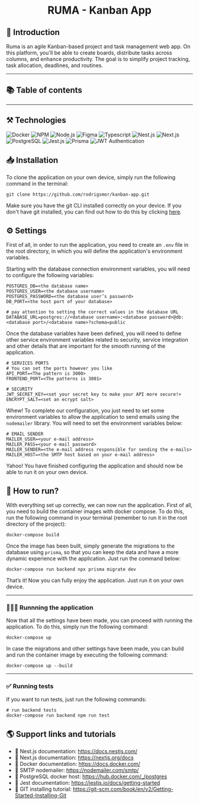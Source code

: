 <h1 align="center">RUMA - Kanban App</h1>

## 📒 Introduction

Ruma is an agile Kanban-based project and task management web app. On this platform, you'll be able to create boards, distribute tasks across columns, and enhance productivity. The goal is to simplify project tracking, task allocation, deadlines, and routines.

---

## 📚 Table of contents


---

## ⚒️ Technologies

<div>
  <img src="https://img.shields.io/badge/docker-%230db7ed.svg?style=for-the-badge&logo=docker&logoColor=white" alt="Docker"/>
  <img src="https://img.shields.io/badge/NPM-%23CB3837.svg?style=for-the-badge&logo=npm&logoColor=white" alt="NPM" />
  <img src="https://img.shields.io/badge/node.js-6DA55F?style=for-the-badge&logo=node.js&logoColor=white" alt="Node.js" />
  <img src="https://img.shields.io/badge/figma-%23F24E1E.svg?style=for-the-badge&logo=figma&logoColor=white" alt="Figma" />
  <img src="https://img.shields.io/badge/typescript-%23007ACC.svg?style=for-the-badge&logo=typescript&logoColor=white" alt="Typescript" />
  <img src="https://img.shields.io/badge/nestjs-%23E0234E.svg?style=for-the-badge&logo=nestjs&logoColor=white" alt="Nest.js" />
  <img src="https://img.shields.io/badge/Next-black?style=for-the-badge&logo=next.js&logoColor=white" alt="Next.js" />
  <img src="https://img.shields.io/badge/postgres-%23316192.svg?style=for-the-badge&logo=postgresql&logoColor=white" alt="PostgreSQL" />
  <img src="https://img.shields.io/badge/-jest-%23C21325?style=for-the-badge&logo=jest&logoColor=white" alt="Jest.js" />
  <img src="https://img.shields.io/badge/Prisma-3982CE?style=for-the-badge&logo=Prisma&logoColor=white" alt="Prisma" />
  <img src="https://img.shields.io/badge/JWT-black?style=for-the-badge&logo=JSON%20web%20tokens" alt="JWT Authentication" />
</div>

## 📥 Installation

To clone the application on your own device, simply run the following command in the terminal:

````
git clone https://github.com/rodrigsmor/kanban-app.git
`````

Make sure you have the git CLI installed correctly on your device. If you don't have git installed, you can find out how to do this by clicking [here](#🌎-support-links-and-tutorials).

## ⚙️ Settings

First of all, in order to run the application, you need to create an `.env` file in the root directory, in which you will define the application's environment variables.

Starting with the database connection environment variables, you will need to configure the following variables:

```
POSTGRES_DB=<the database name>
POSTGRES_USER=<the database username>
POSTGRES_PASSWORD=<the database user’s password>
DB_PORT=<the host port of your database>

# pay attention to setting the correct values in the database URL
DATABASE_URL=postgres://<database username>:<database password>@db:<database port>/<database name>?schema=public
```

Once the database variables have been defined, you will need to define other service environment variables related to security, service integration and other details that are important for the smooth running of the application.

````
# SERVICES PORTS
# You can set the ports however you like
API_PORT=<The pattern is 3000>
FRONTEND_PORT=<The patterns is 3001>

# SECURITY
JWT_SECRET_KEY=<set your secret key to make your API more secure!>
ENCRYPT_SALT=<set an ecrypt salt>
````

Whew! To complete our configuration, you just need to set some environment variables to allow the application to send emails using the `nodemailer` library. You will need to set the environment variables below:

````
# EMAIL SENDER
MAILER_USER=<your e-mail address>
MAILER_PASS=<your e-mail password>
MAILER_SENDER=<the e-mail address responsible for sending the e-mails>
MAILER_HOST=<the SMTP host based on your e-mail address>
````

Yahoo! You have finished configuring the application and should now be able to run it on your own device.

## 🚀 How to run?

With everything set up correctly, we can now run the application. First of all, you need to build the container images with docker compose. To do this, run the following command in your terminal (remember to run it in the root directory of the project):

````
docker-compose build
````

Once the image has been built, simply generate the migrations to the database using `prisma`, so that you can keep the data and have a more dynamic experience with the application. Just run the command below:

````
docker-compose run backend npx prisma migrate dev
````

That’s it! Now you can fully enjoy the application. Just run it on your own device.

---

### 🏃🏽‍♂️ Runnning the application

Now that all the settings have been made, you can proceed with running the application. To do this, simply run the following command:

````
docker-compose up
````

In case the migrations and other settings have been made, you can build and run the container image by executing the following command:

`````
docker-compose up --build
`````

---

### ✅ Running tests

If you want to run tests, just run the following commands:

````
# run backend tests
docker-compose run backend npm run test
````

## 🌎 Support links and tutorials

- 🔗 Nest.js documentation: https://docs.nestjs.com/
- 🔗 Next.js documentation: https://nextjs.org/docs
- 🔗 Docker documentation: https://docs.docker.com/
- 🔗 SMTP nodemailer: https://nodemailer.com/smtp/
- 🔗 PostgreSQL docker host: https://hub.docker.com/_/postgres
- 🔗 Jest documentation: https://jestjs.io/docs/getting-started
- 🔗 GIT installing tutorial: https://git-scm.com/book/en/v2/Getting-Started-Installing-Git